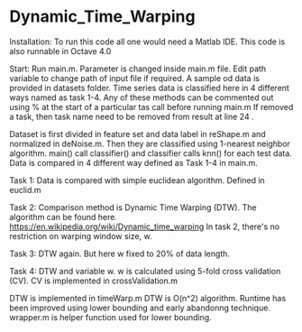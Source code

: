 # Dynamic_Time_Warping
Installation: To run this code all one would need a Matlab IDE. This code is also runnable in Octave 4.0

Start: Run main.m. Parameter is changed inside main.m file. Edit path variable to change path of input file if required. A sample od data is provided in datasets folder. Time series data is classified here in 4 different ways named as task 1-4. Any of these methods can be commented out using % at the start of a particular tas call before running main.m If removed a task, then task name need to be removed from result at line 24 .

Dataset is first divided in feature set and data label in reShape.m and normalized in deNoise.m. Then they are classified using 1-nearest neighbor algorithm. main() call classifier() and classifier calls knn() for each test data. Data is compared in 4 different way defined as Task 1-4 in main.m.

Task 1: Data is compared with simple euclidean algorithm. Defined in euclid.m

Task 2: Comparison method is Dynamic Time Warping (DTW). The algorithm can be found here. https://en.wikipedia.org/wiki/Dynamic_time_warping
In task 2, there's no restriction on warping window size, w.

Task 3: DTW again. But here w fixed to 20% of data length. 

Task 4: DTW and variable w. w is calculated using 5-fold cross validation (CV). CV is implemented in crossValidation.m

DTW is implemented in timeWarp.m DTW is O(n^2) algorithm. Runtime has been improved using lower bounding and early abandonng technique. wrapper.m is helper function used for lower bounding. 
